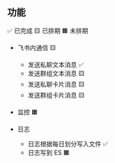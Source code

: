 
## 功能

✅ 已完成 🟨 已排期 🟧 未排期
 
- 飞书内通信 🟨
    - 发送私聊文本消息 ✅
    - 发送群组文本消息 🟨
    - 发送私聊卡片消息 🟨
    - 发送群组卡片消息 🟨

- 监控 🟧

- 日志
  - 日志根据每日划分写入文件 ✅
  - 日志写到 ES 🟧